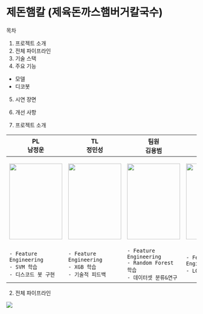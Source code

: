 제돈햄칼 (제육돈까스햄버거칼국수)
==================================
목차
1. 프로젝트 소개
2. 전체 파이프라인
3. 기술 스택
4. 주요 기능
   
  - 모델
  - 디코봇
    
5. 시연 장면
6. 개선 사항


1. 프로젝트 소개

| PL<br>남정운                                                                                                                                | TL<br>정민성                                                                                                                                | 팀원<br>김용범                                                                                                                              | 팀원<br>강승구                                                                                                                              | 팀원<br>한승헌                                                                                                                              |
|---------------------------------------------------------------------------------------------------------------------------------------------|---------------------------------------------------------------------------------------------------------------------------------------------|---------------------------------------------------------------------------------------------------------------------------------------------|---------------------------------------------------------------------------------------------------------------------------------------------|---------------------------------------------------------------------------------------------------------------------------------------------|
| <p align="center"><img src="https://github.com/user-attachments/assets/17984ec1-4d16-427e-89ed-ca4e42478b62" width="140" height="200"/></p> | <p align="center"><img src="https://github.com/user-attachments/assets/020342da-9da4-45cf-a756-44d3f102d723" width="140" height="200"/></p> | <p align="center"><img src="https://github.com/user-attachments/assets/9fe7ca3b-eeb5-4984-b063-34545cdf2456" width="140" height="200"/></p> | <p align="center"><img src="https://github.com/user-attachments/assets/a5e88cbb-4696-461f-978f-edf95d58d054" width="140" height="200"/></p> | <p align="center"><img src="https://github.com/user-attachments/assets/0588dae5-edca-45d4-a85f-e4c8428e640c" width="140" height="200"/></p> |
| `- Feature Engineering`<br>`- SVM 학습`<br>`- 디스코드 봇 구현`                                                                             | `- Feature Engineering`<br>`- XGB 학습`<br>`- 기술적 피드백`                                                                                | `- Feature Engineering`<br>`- Random Forest 학습`<br>`- 데이터셋 분류&연구`                                                                 | `- Feature Engineering`<br>`- LGBM 학습`                                                                                                    | `- Decision Tree 학습`<br>`- 학습 모델 분류`<br>`- 데이터셋 관리`                                                                           |



2. 전체 파이프라인

<img src="https://github.com/user-attachments/assets/7a25dca1-cace-4b46-bd9f-c58d62428ce3"/>
